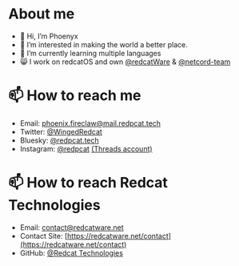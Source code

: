 # About me
- 👋 Hi, I’m Phoenyx
- 👀 I’m interested in making the world a better place.
- 🌱 I’m currently learning multiple languages
- 😸 I work on redcatOS and own [@redcatWare](https://github.com/redcatWare) & [@netcord-team](https://github.com/netcord-team)

# 📫 How to reach me
- Email: [phoenix.fireclaw@mail.redpcat.tech](mailto:phoenix.fireclaw@mail.redpcat.tech)
- Twitter: [@WingedRedcat](https://twitter.com/wingedredcat)
- Bluesky: [@redpcat.tech](https://bsky.app/profile/redpcat.tech)
- Instagram: [@redpcat](https://www.instagram.com/redpcat.tech/) [(Threads account)](https://www.threads.net/redpcat.tech/)
  
# 📫 How to reach Redcat Technologies
- Email: contact@redcatware.net
- Contact Site: [https://redcatware.net/contact](https://redcatware.net/contact)
- GitHub: [@Redcat Technologies](https://github.com/redcatWare)
 
<!---
RedPCat/RedPCat is a ✨ special ✨ repository because its `README.md` (this file) appears on your GitHub profile.
You can click the Preview link to take a look at your changes.
--->

